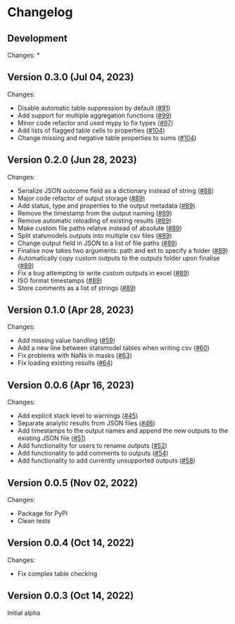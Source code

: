 # Changelog

## Development

Changes:
*

## Version 0.3.0 (Jul 04, 2023)

Changes:
*    Disable automatic table suppression by default ([#91](https://github.com/AI-SDC/ACRO/pull/91))
*    Add support for multiple aggregation functions ([#99](https://github.com/AI-SDC/ACRO/pull/99))
*    Minor code refactor and used mypy to fix types ([#97](https://github.com/AI-SDC/ACRO/pull/97))
*    Add lists of flagged table cells to properties ([#104](https://github.com/AI-SDC/ACRO/pull/104))
*    Change missing and negative table properties to sums ([#104](https://github.com/AI-SDC/ACRO/pull/104))

## Version 0.2.0 (Jun 28, 2023)

Changes:
*    Serialize JSON outcome field as a dictionary instead of string ([#88](https://github.com/AI-SDC/ACRO/pull/88))
*    Major code refactor of output storage ([#89](https://github.com/AI-SDC/ACRO/pull/89))
*    Add status, type and properties to the output metadata ([#89](https://github.com/AI-SDC/ACRO/pull/89))
*    Remove the timestamp from the output naming ([#89](https://github.com/AI-SDC/ACRO/pull/89))
*    Remove automatic reloading of existing results ([#89](https://github.com/AI-SDC/ACRO/pull/89))
*    Make custom file paths relatve instead of absolute ([#89](https://github.com/AI-SDC/ACRO/pull/89))
*    Split statsmodels outputs into multiple csv files ([#89](https://github.com/AI-SDC/ACRO/pull/89))
*    Change output field in JSON to a list of file paths ([#89](https://github.com/AI-SDC/ACRO/pull/89))
*    Finalise now takes two arguments: path and ext to specify a folder ([#89](https://github.com/AI-SDC/ACRO/pull/89))
*    Automatically copy custom outputs to the outputs folder upon finalise ([#89](https://github.com/AI-SDC/ACRO/pull/89))
*    Fix a bug attempting to write custom outputs in excel ([#89](https://github.com/AI-SDC/ACRO/pull/89))
*    ISO format timestamps ([#89](https://github.com/AI-SDC/ACRO/pull/89))
*    Store comments as a list of strings ([#89](https://github.com/AI-SDC/ACRO/pull/89))

## Version 0.1.0 (Apr 28, 2023)

Changes:
*    Add missing value handling ([#59](https://github.com/AI-SDC/ACRO/pull/59))
*    Add a new line between statsmodel tables when writing csv ([#60](https://github.com/AI-SDC/ACRO/pull/60))
*    Fix problems with NaNs in masks ([#63](https://github.com/AI-SDC/ACRO/pull/63))
*    Fix loading existing results ([#64](https://github.com/AI-SDC/ACRO/pull/64))

## Version 0.0.6 (Apr 16, 2023)

Changes:
*    Add explicit stack level to warnings ([#45](https://github.com/AI-SDC/ACRO/pull/45))
*    Separate analytic results from JSON files ([#46](https://github.com/AI-SDC/ACRO/pull/46))
*    Add timestamps to the output names and append the new outputs to the existing JSON file ([#51](https://github.com/AI-SDC/ACRO/pull/51))
*    Add functionality for users to rename outputs ([#52](https://github.com/AI-SDC/ACRO/pull/52))
*    Add functionality to add comments to outputs ([#54](https://github.com/AI-SDC/ACRO/pull/54))
*    Add functionality to add currently unsupported outputs ([#58](https://github.com/AI-SDC/ACRO/pull/58))

## Version 0.0.5 (Nov 02, 2022)

Changes:
*    Package for PyPI
*    Clean tests

## Version 0.0.4 (Oct 14, 2022)

Changes:
*    Fix complex table checking

## Version 0.0.3 (Oct 14, 2022)

Initial alpha
